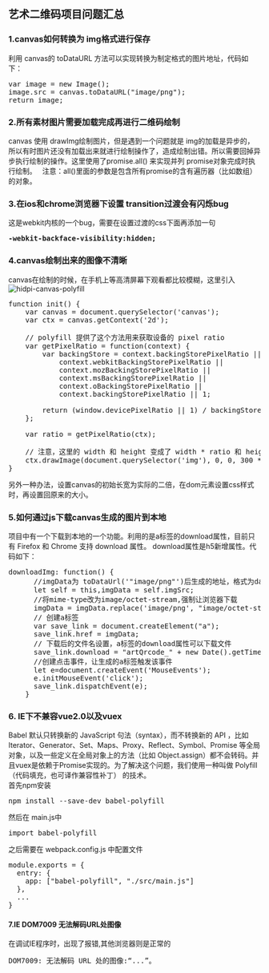 ## 艺术二维码项目问题汇总

### 1.canvas如何转换为 img格式进行保存
利用 canvas的 toDataURL 方法可以实现转换为制定格式的图片地址，代码如下：
<pre>
var image = new Image();
image.src = canvas.toDataURL("image/png");
return image;
</pre>
### 2.所有素材图片需要加载完成再进行二维码绘制
canvas 使用 drawImg绘制图片，但是遇到一个问题就是 img的加载是异步的，所以有时图片还没有加载出来就进行绘制操作了，造成绘制出错。所以需要回掉异步执行绘制的操作。这里使用了promise.all() 来实现并列 promise对象完成时执行绘制。  
注意：all()里面的参数是包含所有promise的含有遍历器（比如数组）的对象。
### 3.在ios和chrome浏览器下设置 transition过渡会有闪烁bug
这是webkit内核的一个bug，需要在设置过渡的css下面再添加一句 
<pre><b>-webkit-backface-visibility:hidden;</b></pre>
### 4.canvas绘制出来的图像不清晰
canvas在绘制的时候，在手机上等高清屏幕下观看都比较模糊，这里引入
![hidpi-canvas-polyfill](https://github.com/jondavidjohn/hidpi-canvas-polyfill.git)
<pre>
function init() {
    var canvas = document.querySelector('canvas');
    var ctx = canvas.getContext('2d');

    // polyfill 提供了这个方法用来获取设备的 pixel ratio
    var getPixelRatio = function(context) {
        var backingStore = context.backingStorePixelRatio ||
            context.webkitBackingStorePixelRatio ||
            context.mozBackingStorePixelRatio ||
            context.msBackingStorePixelRatio ||
            context.oBackingStorePixelRatio ||
            context.backingStorePixelRatio || 1;

        return (window.devicePixelRatio || 1) / backingStore;
    };

    var ratio = getPixelRatio(ctx);

    // 注意，这里的 width 和 height 变成了 width * ratio 和 height * ratio
    ctx.drawImage(document.querySelector('img'), 0, 0, 300 * ratio, 90 * ratio);
}
</pre>

另外一种办法，设置canvas的初始长宽为实际的二倍，在dom元素设置css样式时，再设置回原来的大小。

### 5.如何通过js下载canvas生成的图片到本地
项目中有一个下载到本地的一个功能。利用的是a标签的download属性，目前只有 Firefox 和 Chrome 支持 download 属性。 download属性是h5新增属性。代码如下：
<pre>
downloadImg: function() {
      //imgData为 toDataUrl('"image/png"')后生成的地址，格式为data:image/png;base64,...
      let self = this,imgData = self.imgSrc;
      //将mime-type改为image/octet-stream,强制让浏览器下载
      imgData = imgData.replace('image/png', "image/octet-stream");
      // 创建a标签
      var save_link = document.createElement("a");
      save_link.href = imgData;
      // 下载后的文件名设置，a标签的download属性可以下载文件
      save_link.download = "artQrcode_" + new Date().getTime() + "." + "png";
      //创建点击事件，让生成的a标签触发该事件
      let e=document.createEvent('MouseEvents');
      e.initMouseEvent('click');
      save_link.dispatchEvent(e);
    }
</pre>
### 6. IE下不兼容vue2.0以及vuex
Babel 默认只转换新的 JavaScript 句法（syntax），而不转换新的 API ，比如 Iterator、Generator、Set、Maps、Proxy、Reflect、Symbol、Promise 等全局对象，以及一些定义在全局对象上的方法（比如 Object.assign）都不会转码。并且vuex是依赖于Promise实现的。为了解决这个问题，我们使用一种叫做 Polyfill （代码填充，也可译作兼容性补丁） 的技术。  
首先npm安装
<pre>
npm install --save-dev babel-polyfill
</pre>
然后在 main.js中
<pre>
import babel-polyfill
</pre>
之后需要在 webpack.config.js 中配置文件
<pre>
module.exports = {
  entry: {
    app: ["babel-polyfill", "./src/main.js"]
  },
  ...
}
</pre>
#### 7.IE DOM7009 无法解码URL处图像
在调试IE程序时，出现了报错,其他浏览器则是正常的 
<pre>
DOM7009: 无法解码 URL 处的图像:“...”。
</pre>





